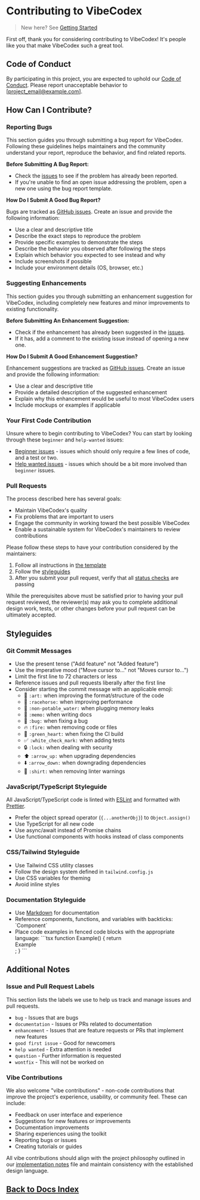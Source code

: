 # Contributing to VibeCodex

> New here? See [Getting Started](/docs/getting-started)

First off, thank you for considering contributing to VibeCodex! It's people like you that make VibeCodex such a great tool.

## Code of Conduct

By participating in this project, you are expected to uphold our [Code of Conduct](../CODE_OF_CONDUCT.md). Please report unacceptable behavior to [project_email@example.com].

## How Can I Contribute?

### Reporting Bugs

This section guides you through submitting a bug report for VibeCodex. Following these guidelines helps maintainers and the community understand your report, reproduce the behavior, and find related reports.

**Before Submitting A Bug Report:**

* Check the [issues](https://github.com/jalcantarab/v0-vibecodex/issues) to see if the problem has already been reported.
* If you're unable to find an open issue addressing the problem, open a new one using the bug report template.

**How Do I Submit A Good Bug Report?**

Bugs are tracked as [GitHub issues](https://github.com/jalcantarab/v0-vibecodex/issues). Create an issue and provide the following information:

* Use a clear and descriptive title
* Describe the exact steps to reproduce the problem
* Provide specific examples to demonstrate the steps
* Describe the behavior you observed after following the steps
* Explain which behavior you expected to see instead and why
* Include screenshots if possible
* Include your environment details (OS, browser, etc.)

### Suggesting Enhancements

This section guides you through submitting an enhancement suggestion for VibeCodex, including completely new features and minor improvements to existing functionality.

**Before Submitting An Enhancement Suggestion:**

* Check if the enhancement has already been suggested in the [issues](https://github.com/jalcantarab/v0-vibecodex/issues).
* If it has, add a comment to the existing issue instead of opening a new one.

**How Do I Submit A Good Enhancement Suggestion?**

Enhancement suggestions are tracked as [GitHub issues](https://github.com/jalcantarab/v0-vibecodex/issues). Create an issue and provide the following information:

* Use a clear and descriptive title
* Provide a detailed description of the suggested enhancement
* Explain why this enhancement would be useful to most VibeCodex users
* Include mockups or examples if applicable

### Your First Code Contribution

Unsure where to begin contributing to VibeCodex? You can start by looking through these `beginner` and `help-wanted` issues:

* [Beginner issues](https://github.com/jalcantarab/v0-vibecodex/labels/beginner) - issues which should only require a few lines of code, and a test or two.
* [Help wanted issues](https://github.com/jalcantarab/v0-vibecodex/labels/help%20wanted) - issues which should be a bit more involved than `beginner` issues.

### Pull Requests

The process described here has several goals:

- Maintain VibeCodex's quality
- Fix problems that are important to users
- Engage the community in working toward the best possible VibeCodex
- Enable a sustainable system for VibeCodex's maintainers to review contributions

Please follow these steps to have your contribution considered by the maintainers:

1. Follow all instructions in [the template](../.github/PULL_REQUEST_TEMPLATE.md)
2. Follow the [styleguides](#styleguides)
3. After you submit your pull request, verify that all [status checks](https://help.github.com/articles/about-status-checks/) are passing

While the prerequisites above must be satisfied prior to having your pull request reviewed, the reviewer(s) may ask you to complete additional design work, tests, or other changes before your pull request can be ultimately accepted.

## Styleguides

### Git Commit Messages

* Use the present tense ("Add feature" not "Added feature")
* Use the imperative mood ("Move cursor to..." not "Moves cursor to...")
* Limit the first line to 72 characters or less
* Reference issues and pull requests liberally after the first line
* Consider starting the commit message with an applicable emoji:
   * 🎨 `:art:` when improving the format/structure of the code
   * 🐎 `:racehorse:` when improving performance
   * 🚱 `:non-potable_water:` when plugging memory leaks
   * 📝 `:memo:` when writing docs
   * 🐛 `:bug:` when fixing a bug
   * 🔥 `:fire:` when removing code or files
   * 💚 `:green_heart:` when fixing the CI build
   * ✅ `:white_check_mark:` when adding tests
   * 🔒 `:lock:` when dealing with security
   * ⬆️ `:arrow_up:` when upgrading dependencies
   * ⬇️ `:arrow_down:` when downgrading dependencies
   * 👕 `:shirt:` when removing linter warnings

### JavaScript/TypeScript Styleguide

All JavaScript/TypeScript code is linted with [ESLint](https://eslint.org/) and formatted with [Prettier](https://prettier.io/).

* Prefer the object spread operator (`{...anotherObj}`) to `Object.assign()`
* Use TypeScript for all new code
* Use async/await instead of Promise chains
* Use functional components with hooks instead of class components

### CSS/Tailwind Styleguide

* Use Tailwind CSS utility classes
* Follow the design system defined in `tailwind.config.js`
* Use CSS variables for theming
* Avoid inline styles

### Documentation Styleguide

* Use [Markdown](https://guides.github.com/features/mastering-markdown/) for documentation
* Reference components, functions, and variables with backticks: \`Component\`
* Place code examples in fenced code blocks with the appropriate language:
 \`\`\`tsx
 function Example() {
   return <div>Example</div>;
 }
 \`\`\`

## Additional Notes

### Issue and Pull Request Labels

This section lists the labels we use to help us track and manage issues and pull requests.

* `bug` - Issues that are bugs
* `documentation` - Issues or PRs related to documentation
* `enhancement` - Issues that are feature requests or PRs that implement new features
* `good first issue` - Good for newcomers
* `help wanted` - Extra attention is needed
* `question` - Further information is requested
* `wontfix` - This will not be worked on

### Vibe Contributions

We also welcome "vibe contributions" - non-code contributions that improve the project's experience, usability, or community feel. These can include:

* Feedback on user interface and experience
* Suggestions for new features or improvements
* Documentation improvements
* Sharing experiences using the toolkit
* Reporting bugs or issues
* Creating tutorials or guides

All vibe contributions should align with the project philosophy outlined in our [implementation notes](./reference/implementation-notes.md) file and maintain consistency with the established design language.

## [Back to Docs Index](/docs)
